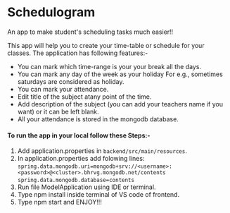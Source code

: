 # Schedulogram
An app to make student's scheduling tasks much easier!!

This app will help you to create your time-table or schedule for your classes. The application has following features:-

* You can mark which time-range is your your break all the days.
* You can mark any day of the week as your holiday For e.g., sometimes saturdays are considered as holiday.
* You can mark your attendance.
* Edit title of the subject atany point of the time.
* Add description of the subject (you can add your teachers name if you want) or it can be left blank.
* All your attendance is stored in the mongodb database.

#### To run the app in your local follow these Steps:-

1) Add application.properties in `backend/src/main/resources`.
2) In application.properties add folowing lines:
    `spring.data.mongodb.uri=mongodb+srv://<username>:<password>@<cluster>.bhrvg.mongodb.net/contents`
    `spring.data.mongodb.database=contents`
3) Run file ModelApplication using IDE or terminal.
4) Type npm install inside terminal of VS code of frontend.
5) Type npm start and ENJOY!!!
